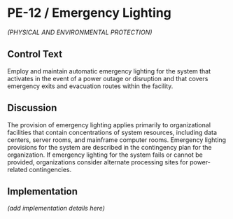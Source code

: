 # PE-12 / Emergency Lighting

_(PHYSICAL AND ENVIRONMENTAL PROTECTION)_

## Control Text

Employ and maintain automatic emergency lighting for the system that activates in the event of a power outage or disruption and that covers emergency exits and evacuation routes within the facility.

## Discussion

The provision of emergency lighting applies primarily to organizational facilities that contain concentrations of system resources, including data centers, server rooms, and mainframe computer rooms. Emergency lighting provisions for the system are described in the contingency plan for the organization. If emergency lighting for the system fails or cannot be provided, organizations consider alternate processing sites for power-related contingencies.

## Implementation

_(add implementation details here)_